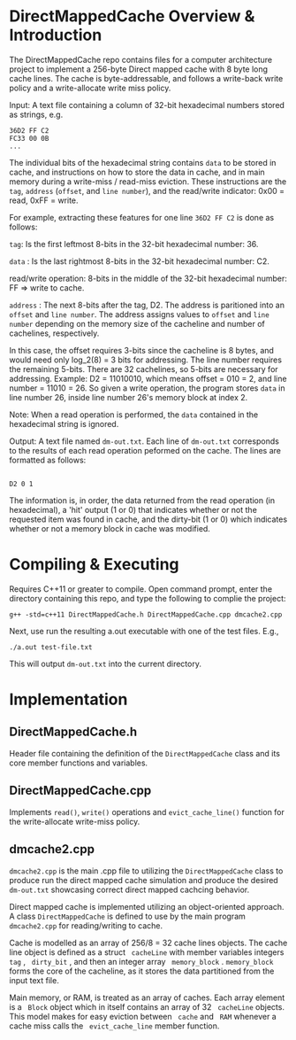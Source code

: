# DirectMappedCache Overview & Introduction 


The DirectMappedCache repo contains files for a computer architecture project to implement a 256-byte Direct mapped cache with 8 byte long cache lines. The cache is byte-addressable, and follows a write-back write policy and a write-allocate write miss policy. 

Input: A text file containing a column of 32-bit hexadecimal numbers stored as strings, e.g. 

```
36D2 FF C2
FC33 00 0B
... 
```

The individual bits of the hexadecimal string contains ```data``` to be stored in cache, and instructions on how to store the data in cache, and in main memory during a 
write-miss / read-miss eviction. These instructions are the ```tag```, ```address``` (```offset```, and ```line number```), and the read/write indicator: 0x00 = read, 0xFF = write. 

For example, extracting these features for one line ```36D2 FF C2``` is done as follows: 

```tag```: Is the first leftmost 8-bits in the 32-bit hexadecimal number: 36.

```data``` : Is the last rightmost 8-bits in the 32-bit hexadecimal number: C2.

read/write operation: 8-bits in the middle of the 32-bit hexadecimal number: FF => write to cache. 

```address``` : The next 8-bits after the tag, D2. 
The address is paritioned into an ```offset``` and ```line number```. The address assigns values to ```offset``` and ```line number``` depending on the memory size of the cacheline and number of cachelines, respectively.
 
In this case, the offset requires 3-bits since the cacheline is 8 bytes, and would need only log_2(8) = 3 bits for addressing.
The line number requires the remaining  5-bits. There are 32 cachelines, so 5-bits are necessary for addressing. 
Example: 
D2 = 11010010, which means offset = 010 = 2, and line number = 11010 = 26. So given a write operation, the program stores  ```data```  in line number 26, inside line number 26's memory block at index 2. 


Note: When a read operation is performed, the  ```data```  contained in the hexadecimal string is ignored. 

Output: A text file named ```dm-out.txt```. Each line of ```dm-out.txt``` corresponds to the results of each read operation peformed on the cache. The lines are formatted as follows: 


```

D2 0 1 

```

The information is, in order, the data returned from the read operation (in hexadecimal), a 'hit' output (1 or 0) that indicates whether or not the requested item was found in cache, and the dirty-bit (1 or 0) which indicates whether or not a memory block in cache was modified. 

# Compiling & Executing

Requires C++11 or greater to compile. 
Open command prompt, enter the directory containing this repo, and type the following to complie the project: 

```
g++ -std=c++11 DirectMappedCache.h DirectMappedCache.cpp dmcache2.cpp
```


Next, use run the resulting a.out executable with one of the test files. E.g.,
```
./a.out test-file.txt 
```
This will output ```dm-out.txt``` into the current directory. 

# Implementation  

## DirectMappedCache.h 

Header file containing the definition of the ```DirectMappedCache``` class and its core member functions and variables. 

## DirectMappedCache.cpp 

Implements ```read()```, ```write()``` operations and ```evict_cache_line()``` function for the write-allocate write-miss policy.  

## dmcache2.cpp

```dmcache2.cpp``` is the main .cpp file to utilizing the ```DirectMappedCache``` class to produce run the direct mapped cache simulation and produce the desired ```dm-out.txt``` showcasing correct direct mapped cachcing behavior. 

Direct mapped cache is implemented utilizing an object-oriented approach. A class ```DirectMappedCache``` is defined to use by the main program ```dmcache2.cpp``` for reading/writing to cache. 

Cache is modelled as an array of 256/8 = 32 cache lines objects. The cache line object is defined as a  struct ``` cacheLine```  with member variables integers ```tag``` , ``` dirty_bit``` , and then an integer array ``` memory_block``` . ```memory_block``` forms the core of the cacheline, as it stores the data partitioned from the input text file. 

Main memory, or RAM, is treated as an array of caches. Each array element is a ``` Block```  object which in itself contains an array of 32 ``` cacheLine```  objects. This model makes for easy eviction between ``` cache```  and ``` RAM```  whenever a cache miss calls the ``` evict_cache_line``` member function. 
 
